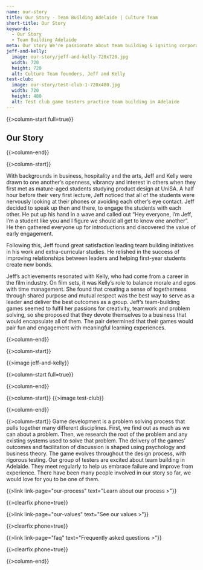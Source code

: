 ```yaml
---
name: our-story
title: Our Story - Team Building Adelaide | Culture Team
short-title: Our Story
keywords:
  - Our Story
  - Team Building Adelaide
meta: Our story We're passionate about team building & igniting corporate culture in Adelaide with our B2B service for team building game sessions.
jeff-and-kelly: 
  image: our-story/jeff-and-kelly-720x720.jpg
  width: 720
  height: 720
  alt: Culture Team founders, Jeff and Kelly
test-club:
  image: our-story/test-club-1-720x480.jpg
  width: 720
  height: 480
  alt: Test club game testers practice team building in Adelaide
---
```

{{>column-start full=true}}

## Our Story

{{>column-end}}

{{>column-start}}

With backgrounds in business, hospitality and the arts, Jeff and Kelly were drawn to one another’s openness, vibrancy and interest in others when they first met as mature-aged students studying product design at UniSA. A half hour before their very first lecture, Jeff noticed that all of the students were nervously looking at their phones or avoiding each other’s eye contact. Jeff decided to speak up then and there, to engage the students with each other. He put up his hand in a wave and called out “Hey everyone, I’m Jeff, I’m a student like you and I figure we should all get to know one another”. He then gathered everyone up for introductions and discovered the value of early engagement.

Following this, Jeff found great satisfaction leading team building initiatives in his work and extra-curricular studies. He relished in the success of improving relationships between leaders and helping first-year students create new bonds.

Jeff’s achievements resonated with Kelly, who had come from a career in the film industry. On film sets, it was Kelly’s role to balance morale and egos with time management. She found that creating a sense of togetherness through shared purpose and mutual respect was the best way to serve as a leader and deliver the best outcomes as a group. Jeff’s team-building games seemed to fulfil her passions for creativity, teamwork and problem solving, so she proposed that they devote themselves to a business that would encapsulate all of them. The pair determined that their games would pair fun and engagement with meaningful learning experiences.

{{>column-end}}

{{>column-start}}

{{>image jeff-and-kelly}}

{{>column-start full=true}}

{{>column-end}}

{{>column-start}}
{{>image test-club}}

{{>column-end}}

{{>column-start}}
Game development is a problem solving process that pulls together many different disciplines. First, we find out as much as we can about a problem. Then, we research the root of the problem and any existing systems used to solve that problem. The delivery of the games’ outcomes and facilitation of discussion is shaped using psychology and business theory. The game evolves throughout the design process, with rigorous testing. Our group of testers are excited about team building in Adelaide. They meet regularly to help us embrace failure and improve from experience. There have been many people involved in our story so far, we would love for you to be one of them.


{{>link link-page="our-process" text="Learn about our process >"}}

{{>clearfix phone=true}}

{{>link link-page="our-values" text="See our values >"}}

{{>clearfix phone=true}}

{{>link link-page="faq" text="Frequently asked questions >"}}

{{>clearfix phone=true}}

{{>column-end}}